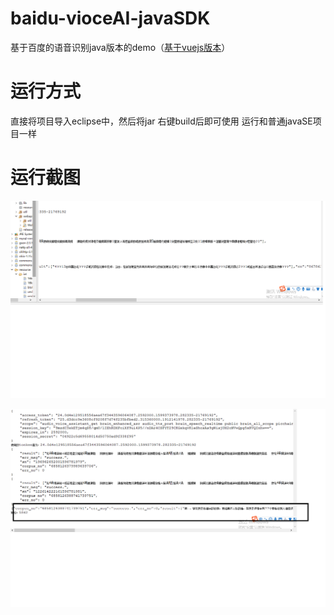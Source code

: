 # baidu-vioceAI-javaSDK
基于百度的语音识别java版本的demo（[基于vuejs版本](https://github.com/Ma-Tao007/baidu-vioceAI-VueSDK)）


# 运行方式
直接将项目导入eclipse中，然后将jar 右键build后即可使用
运行和普通javaSE项目一样

# 运行截图

![image](https://github.com/Ma-Tao007/baidu-vioceAI-javaSDK/blob/master/image/%E7%BB%93%E6%9E%9C2.png)

![image](https://github.com/Ma-Tao007/baidu-vioceAI-javaSDK/blob/master/image/%E8%AF%AD%E9%9F%B3%E8%AF%86%E5%88%AB%E7%BB%93%E6%9E%9C.png)
